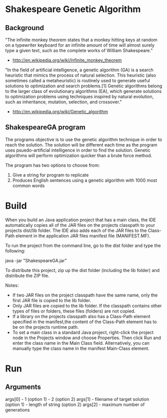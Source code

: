 Shakespeare Genetic Algorithm
=============================

Background
----------
"The infinite monkey theorem states that a monkey hitting keys at random on a typewriter keyboard for an infinite amount of time will almost surely type a given text, such as the complete works of William Shakespeare."
- http://en.wikipedia.org/wiki/Infinite_monkey_theorem

"In the field of artificial intelligence, a genetic algorithm (GA) is a search heuristic that mimics the process of natural selection. This heuristic (also sometimes called a metaheuristic) is routinely used to generate useful solutions to optimization and search problems.[1] Genetic algorithms belong to the larger class of evolutionary algorithms (EA), which generate solutions to optimization problems using techniques inspired by natural evolution, such as inheritance, mutation, selection, and crossover."
- http://en.wikipedia.org/wiki/Genetic_algorithm


ShakespeareGA program
---------------------
The programs objective is to use the genetic algorithm technique in order to reach the solution. The solution will be different each time as the program uses psuedo-artificial intelligence in order to find the solution. Genetic algorithms will perform optimization quicker than a brute force method.

The program has two options to choose from:
1. Give a string for program to replicate
2. Produces English sentences using a genetic algorithm with 1000 most common words

Build
=====

When you build an Java application project that has a main class, the IDE
automatically copies all of the JAR
files on the projects classpath to your projects dist/lib folder. The IDE
also adds each of the JAR files to the Class-Path element in the application
JAR files manifest file (MANIFEST.MF).

To run the project from the command line, go to the dist folder and
type the following:

java -jar "ShakespeareGA.jar" 

To distribute this project, zip up the dist folder (including the lib folder)
and distribute the ZIP file.

Notes:

* If two JAR files on the project classpath have the same name, only the first
JAR file is copied to the lib folder.
* Only JAR files are copied to the lib folder.
If the classpath contains other types of files or folders, these files (folders)
are not copied.
* If a library on the projects classpath also has a Class-Path element
specified in the manifest,the content of the Class-Path element has to be on
the projects runtime path.
* To set a main class in a standard Java project, right-click the project node
in the Projects window and choose Properties. Then click Run and enter the
class name in the Main Class field. Alternatively, you can manually type the
class name in the manifest Main-Class element.


Run
===

Arguments
---------
args[0] - 1 (option 1)
		- 2 (option 2)
args[1] - filename of target solution (option 1)
		- length of string (option 2)
args[2] - maximum number of generations
